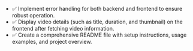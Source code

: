 - ✅ Implement error handling for both backend and frontend to ensure robust operation.
- ✅ Display video details (such as title, duration, and thumbnail) on the frontend after fetching video information.
- ✅ Create a comprehensive README file with setup instructions, usage examples, and project overview.